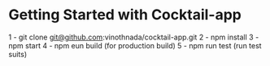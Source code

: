 # Getting Started with Cocktail-app

1 - git clone git@github.com:vinothnada/cocktail-app.git
2 - npm install
3 - npm start
4 - npm eun build (for production build)
5 - npm run test (run test suits)
